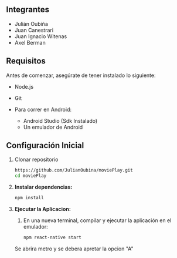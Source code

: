 ## Integrantes

- Julián Oubiña
- Juan Canestrari
- Juan Ignacio Witenas
- Axel Berman

## Requisitos

Antes de comenzar, asegúrate de tener instalado lo siguiente:

- Node.js
- Git

- Para correr en Android:

  - Android Studio (Sdk Instalado)
  - Un emulador de Android

## Configuración Inicial

1. Clonar repositorio

   ```bash
   https://github.com/JulianOubina/moviePlay.git
   cd moviePlay
   ```

2. **Instalar dependencias:**

   ```bash
   npm install
   ```

3. **Ejecutar la Aplicacion:**

     1. En una nueva terminal, compilar y ejecutar la aplicación en el emulador:
        ```bash
        npm react-native start
        ```
	Se abrira metro y se debera apretar la opcion "A"